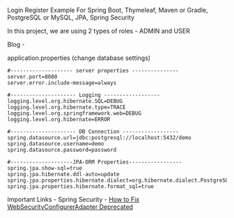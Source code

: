 Login Register Example For Spring Boot, Thymeleaf, Maven or Gradle, PostgreSQL or MySQL, JPA, Spring Security

In this project, we are using 2 types of roles - ADMIN and USER

Blog - 

application.properties (change database settings)
```
#-------------------- server properties ---------------
server.port=8080
server.error.include-message=always

#--------------------- Logging ------------------
logging.level.org.hibernate.SQL=DEBUG
logging.level.org.hibernate.type=TRACE
logging.level.org.springframework.web=DEBUG
logging.level.org.hibernate=ERROR

#--------------------- DB Connection ------------------
spring.datasource.url=jdbc:postgresql://localhost:5432/demo
spring.datasource.username=demo
spring.datasource.password=password

#--------------------JPA-ORM Properties-----------------
spring.jpa.show-sql=true
spring.jpa.hibernate.ddl-auto=update
spring.jpa.properties.hibernate.dialect=org.hibernate.dialect.PostgreSQLDialect
spring.jpa.properties.hibernate.format_sql=true
```

Important Links - Spring Security - [How to Fix WebSecurityConfigurerAdapter Deprecated](https://www.codejava.net/frameworks/spring-boot/fix-websecurityconfigureradapter-deprecated)
